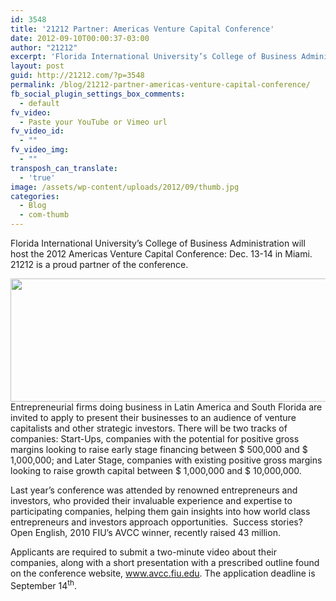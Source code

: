 ```yaml
---
id: 3548
title: '21212 Partner: Americas Venture Capital Conference'
date: 2012-09-10T00:00:37-03:00
author: "21212"
excerpt: 'Florida International University’s College of Business Administration will host the 2012 Americas Venture Capital Conference: Dec. 13-14 in Miami. 21212 is a proud partner of the conference.'
layout: post
guid: http://21212.com/?p=3548
permalink: /blog/21212-partner-americas-venture-capital-conference/
fb_social_plugin_settings_box_comments:
  - default
fv_video:
  - Paste your YouTube or Vimeo url
fv_video_id:
  - ""
fv_video_img:
  - ""
transposh_can_translate:
  - 'true'
image: /assets/wp-content/uploads/2012/09/thumb.jpg
categories:
  - Blog
  - com-thumb
---
```

Florida International University’s College of Business Administration will host the 2012 Americas Venture Capital Conference: Dec. 13-14 in Miami. 21212 is a proud partner of the conference.

[<img class="aligncenter size-full wp-image-3550" title="avcc-1" src="{{ site.url }}/assets/wp-content/uploads/2012/09/logo1-e1347283842366.png" alt="" width="540" height="197" srcset="{{ site.url }}/assets/wp-content/uploads/2012/09/logo1-e1347283842366.png 540w, {{ site.url }}/assets/wp-content/uploads/2012/09/logo1-e1347283842366-300x109.png 300w" sizes="(max-width: 540px) 100vw, 540px" />](http://21212.com/assets/wp-content/uploads/2012/09/lavcc-1.png)Entrepreneurial firms doing business in Latin America and South Florida are invited to apply to present their businesses to an audience of venture capitalists and other strategic investors. There will be two tracks of companies: Start-Ups, companies with the potential for positive gross margins looking to raise early stage financing between $ 500,000 and $ 1,000,000; and Later Stage, companies with existing positive gross margins looking to raise growth capital between $ 1,000,000 and $ 10,000,000.

Last year’s conference was attended by renowned entrepreneurs and investors, who provided their invaluable experience and expertise to participating companies, helping them gain insights into how world class entrepreneurs and investors approach opportunities.  Success stories? Open English, 2010 FIU’s AVCC winner, recently raised 43 million.

Applicants are required to submit a two-minute video about their companies, along with a short presentation with a prescribed outline found on the conference website, <a href="http://www.avcc.fiu.edu/" target="_blank">www.avcc.fiu.edu</a>. The application deadline is September 14<sup>th</sup>.

<div>
</div>